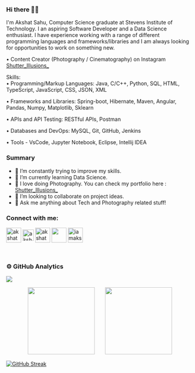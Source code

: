### Hi there 👋🏻

I'm Akshat Sahu, Computer Science graduate at Stevens Institute of Technology. I an aspiring Software Developer and a Data Science enthusiast. I have experience working with a range of different programming languages and frameworks/libraries and I am always looking for opportunities to work on something new.

 

• Content Creator (Photography / Cinematography) on Instagram  [Shutter_Illusions_](https://www.instagram.com/shutter_illusions_/) 

Skills: <br>
  • Programming/Markup Languages: Java, C/C++, Python, SQL, HTML, TypeScript, JavaScript, CSS, JSON, XML

  • Frameworks and Libraries: Spring-boot, Hibernate, Maven, Angular, Pandas, Numpy, Matplotlib, Sklearn 
  
  • APIs and API Testing: RESTful APIs, Postman 
  
  • Databases and DevOps: MySQL, Git, GitHub, Jenkins
  
  • Tools - VsCode, Jupyter Notebook, Eclipse, Intellij IDEA


### Summary

- 🔭 I’m constantly trying to improve my skills.
- 🌱 I’m currently learning Data Science.
- 📸 I love doing Photography. You can check my portfolio here :  [Shutter_Illusions_](https://www.instagram.com/shutter_illusions_/) 
- 👯 I’m looking to collaborate on project ideas.
- 💬 Ask me anything about Tech and Photography related stuff!

<h3 align="left">Connect with me:</h3>
<p align="left">
<a href="https://www.linkedin.com/in/akshat2634/" target="blank"><img align="center" src="https://img.icons8.com/color/48/000000/linkedin-2--v1.png" alt="akshat2634" height="40" width="40" /></a>
<a href="https://www.kaggle.com/akshatsahu2634" target="blank"><img align="center" src="https://raw.githubusercontent.com/rahuldkjain/github-profile-readme-generator/master/src/images/icons/Social/kaggle.svg" alt="akshatsahu2634" height="30" width="30" /></a>
<a href="https://www.hackerrank.com/akshat2634" target="blank"><img align="center" src="https://raw.githubusercontent.com/rahuldkjain/github-profile-readme-generator/master/src/images/icons/Social/hackerrank.svg" alt="akshat2634" height="40" width="40" /></a>
<a href="mailto:akshatsahu1@gmail.com" title="Mail me" target="_blank" onclick="window.open('your WS URL');">
<img align="center" src="https://img.icons8.com/color/48/000000/gmail-new.png" height="40" width="40"/></a>
<a href="https://www.instagram.com/iamakshatsahu/" target="blank"><img align="center" src="https://raw.githubusercontent.com/rahuldkjain/github-profile-readme-generator/master/src/images/icons/Social/instagram.svg" alt="iamakshatsahu" height="40" width="40" /></a>  
</p> <br>

### ⚙️ GitHub Analytics

<img src="https://komarev.com/ghpvc/?username=Akshat2634&label=Profile+Views">    

<p align="center">
<img height="180em" src="https://github-readme-stats.vercel.app/api?username=Akshat2634&count_private=true&show_icons=true&theme=algolia">
&nbsp &nbsp &nbsp
<img height="180em" src ="https://github-readme-stats.vercel.app/api/top-langs/?username=Akshat2634&layout=compact&theme=algolia">
</p>

[![GitHub Streak](https://github-readme-streak-stats.herokuapp.com?user=Akshat2634&theme=algolia&date_format=M%20j%5B%2C%20Y%5D)](https://git.io/streak-stats)




